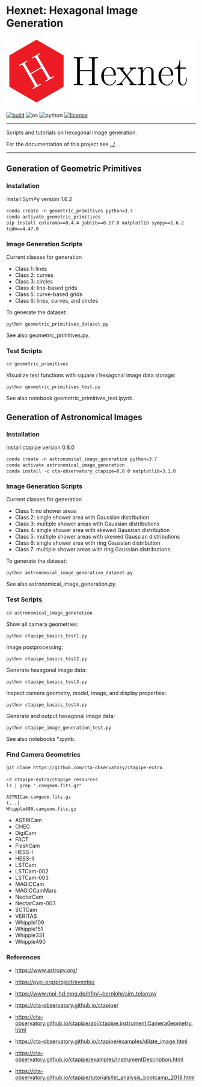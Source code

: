 Hexnet: Hexagonal Image Generation
==================================


![Hexnet logo](../logos/Hexnet_logo_large.png "Hexnet logo")

[![build](https://app.travis-ci.com/TSchlosser13/Hexnet.svg?token=bzi69tgaRRW1N3ZMisbz&branch=master)](https://app.travis-ci.com/TSchlosser13/Hexnet)
![os](https://img.shields.io/badge/os-linux%20%7C%20windows-blue)
![python](https://img.shields.io/badge/python-3.7-blue)
[![license](https://img.shields.io/github/license/TSchlosser13/Hexnet)](https://github.com/TSchlosser13/Hexnet/blob/master/LICENSE.txt)


---

Scripts and tutorials on hexagonal image generation.

For the documentation of this project see [../](https://github.com/TSchlosser13/Hexnet/tree/master/doc).

---




Generation of Geometric Primitives
----------------------------------

### Installation

Install SymPy version 1.6.2

```
conda create -n geometric_primitives python=3.7
conda activate geometric_primitives
pip install colorama==0.4.4 joblib==0.17.0 matplotlib sympy==1.6.2 tqdm==4.47.0
```


### Image Generation Scripts

Current classes for generation

- Class 1: lines
- Class 2: curves
- Class 3: circles
- Class 4: line-based grids
- Class 5: curve-based grids
- Class 6: lines, curves, and circles

To generate the dataset:

```
python geometric_primitives_dataset.py
```

See also geometric_primitives.py.


### Test Scripts

```
cd geometric_primitives
```

Visualize test functions with square / hexagonal image data storage:

```
python geometric_primitives_test.py
```

See also notebook geometric_primitives_test.ipynb.




Generation of Astronomical Images
---------------------------------

### Installation

Install ctapipe version 0.8.0

```
conda create -n astronomical_image_generation python=3.7
conda activate astronomical_image_generation
conda install -c cta-observatory ctapipe=0.8.0 matplotlib=3.1.0
```


### Image Generation Scripts

Current classes for generation

- Class 1: no shower areas
- Class 2: single shower area with Gaussian distribution
- Class 3: multiple shower areas with Gaussian distributions
- Class 4: single shower area with skewed Gaussian distribution
- Class 5: multiple shower areas with skewed Gaussian distributions
- Class 6: single shower area with ring Gaussian distribution
- Class 7: multiple shower areas with ring Gaussian distributions

To generate the dataset:

```
python astronomical_image_generation_dataset.py
```

See also astronomical_image_generation.py.


### Test Scripts

```
cd astronomical_image_generation
```

Show all camera geometries:

```
python ctapipe_basics_test1.py
```

Image postprocessing:

```
python ctapipe_basics_test2.py
```

Generate hexagonal image data:

```
python ctapipe_basics_test3.py
```

Inspect camera geometry, model, image, and display properties:

```
python ctapipe_basics_test4.py
```

Generate and output hexagonal image data:

```
python ctapipe_image_generation_test.py
```

See also notebooks \*.ipynb.


### Find Camera Geometries

```
git clone https://github.com/cta-observatory/ctapipe-extra

cd ctapipe-extra/ctapipe_resources
ls | grep ".camgeom.fits.gz"
```

```
ASTRICam.camgeom.fits.gz
(...)
Whipple490.camgeom.fits.gz
```

- ASTRICam
- CHEC
- DigiCam
- FACT
- FlashCam
- HESS-I
- HESS-II
- LSTCam
- LSTCam-002
- LSTCam-003
- MAGICCam
- MAGICCamMars
- NectarCam
- NectarCam-003
- SCTCam
- VERITAS
- Whipple109
- Whipple151
- Whipple331
- Whipple490


### References

- https://www.astropy.org/
- https://pypi.org/project/eventio/
- https://www.mpi-hd.mpg.de/hfm/~bernlohr/sim_telarray/

- https://cta-observatory.github.io/ctapipe/
- https://cta-observatory.github.io/ctapipe/api/ctapipe.instrument.CameraGeometry.html
- https://cta-observatory.github.io/ctapipe/examples/dilate_image.html
- https://cta-observatory.github.io/ctapipe/examples/InstrumentDescription.html
- https://cta-observatory.github.io/ctapipe/tutorials/lst_analysis_bootcamp_2018.html


